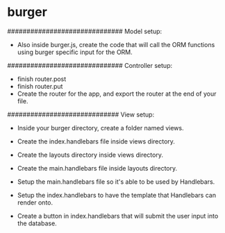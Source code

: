 # burger


##############################
Model setup:


- Also inside burger.js, create the code that will call the ORM functions using burger specific input for the ORM.



##############################
Controller setup:

- finish router.post
- finish router.put
- Create the router for the app, and export the router at the end of your file.


#############################
View setup:

- Inside your burger directory, create a folder named views.

- Create the index.handlebars file inside views directory.

- Create the layouts directory inside views directory.

- Create the main.handlebars file inside layouts directory.

- Setup the main.handlebars file so it's able to be used by Handlebars.

- Setup the index.handlebars to have the template that Handlebars can render onto.

- Create a button in index.handlebars that will submit the user input into the database.